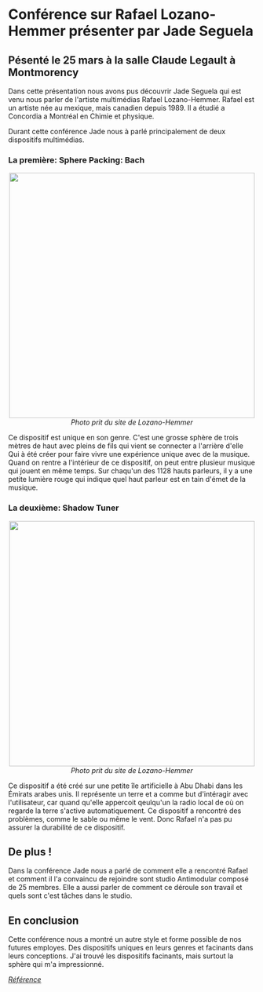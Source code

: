 # Conférence sur Rafael Lozano-Hemmer présenter par Jade Seguela 

## Pésenté le 25 mars à la salle Claude Legault à Montmorency

Dans cette présentation nous avons pus découvrir Jade Seguela qui est venu nous parler de l'artiste multimédias Rafael Lozano-Hemmer.
Rafael est un artiste née au mexique, mais canadien depuis 1989. Il a étudié a Concordia a Montréal en Chimie et physique.

Durant cette conférence Jade nous à parlé principalement de deux dispositifs multimédias.

### La première: Sphere Packing: Bach

<p align="center">
  <img src="./photos/sphere.jpg" width="500px"><br>
  <i>Photo prit du site de Lozano-Hemmer</i>
</p>

Ce dispositif est unique en son genre. C'est une grosse sphère de trois mètres de haut avec pleins de fils qui vient se connecter a l'arrière d'elle
Qui à été créer pour faire vivre une expérience unique avec de la musique. Quand on rentre a l'intérieur de ce dispositif, on peut entre plusieur musique qui jouent en même temps.
Sur chaqu'un des 1128 hauts parleurs, il y a une petite lumière rouge qui indique quel haut parleur est en tain d'émet de la musique.


### La deuxième: Shadow Tuner
<p align="center">
  <img src="./photos/shadow_tuner.jpg" width="500px"><br>
  <i>Photo prit du site de Lozano-Hemmer</i>
</p>

Ce dispositif a été créé sur une petite île artificielle à Abu Dhabi dans les Émirats arabes unis.
Il représente un terre et a comme but d'intéragir avec l'utilisateur, car quand qu'elle appercoit qeulqu'un la radio local de où on regarde la terre s'active automatiquement.
Ce dispositif a rencontré des problèmes, comme le sable ou même le vent. Donc Rafael n'a pas pu assurer la durabilité de ce dispositif.

## De plus !
Dans la conférence Jade nous a parlé de comment elle a rencontré Rafael et comment il l'a convaincu de rejoindre sont studio Antimodular composé de 25 membres.
Elle a aussi parler de comment ce déroule son travail et quels sont c'est tâches dans le studio.

## En conclusion
Cette conférence nous a montré un autre style et forme possible de nos futures employes. Des dispositifs uniques en leurs genres et facinants dans leurs conceptions.
J'ai trouvé les dispositifs facinants, mais surtout la sphère qui m'a impressionné.


*[Référence](https://www.lozano-hemmer.com)*
